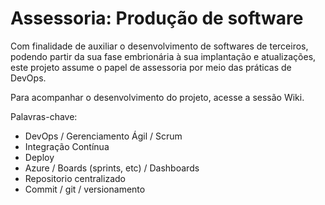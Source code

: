 # Assessoria: Produção de software

Com finalidade de auxiliar o desenvolvimento de softwares de terceiros, podendo partir da sua fase embrionária à sua implantação e atualizações, este projeto assume o papel de assessoria por meio das práticas de DevOps.

Para acompanhar o desenvolvimento do projeto, acesse a sessão Wiki.





Palavras-chave:

- DevOps / Gerenciamento Ágil / Scrum
- Integração Contínua
- Deploy
- Azure / Boards (sprints, etc) / Dashboards
- Repositorio centralizado
- Commit / git / versionamento
